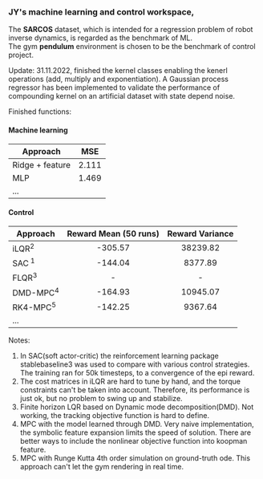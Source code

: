 ### JY's machine learning and control workspace, 
The **SARCOS** dataset, which is intended for a regression problem of robot inverse dynamics, is regarded as the benchmark of ML.  
The gym **pendulum** environment is chosen to be the benchmark of control project.
  
  
Update: 31.11.2022, finished the kernel classes enabling the kenerl operations (add, multiply and exponentiation). A Gaussian process regressor has been implemented to validate the performance of compounding kernel on an artificial dataset with state depend noise.  

Finished functions:
#### Machine learning  
| Approach      | MSE           |
| ------------- |:-------------:|
| Ridge + feature      | 2.111 |
| MLP      | 1.469      |
| ... |       |
#### Control  
| Approach        | Reward Mean (50 runs) | Reward Variance|
| ------------- |:-------------:|:-------------:|
| iLQR<sup>2 </sup>      | -305.57 |   38239.82    |
| SAC<sup> 1 </sup> | -144.04 | 8377.89 |
| FLQR<sup>3 </sup> | - | - |
| DMD-MPC<sup>4 </sup> | -164.93 | 10945.07 |
| RK4-MPC<sup>5 </sup> | -142.25 | 9367.64 |
| ...| | |

Notes:  
1. In SAC(soft actor-critic) the reinforcement learning package stablebaseline3 was used to compare with various control strategies. The training ran for 50k timesteps, to a convergence of the epi reward.  
2. The cost matrices in iLQR are hard to tune by hand, and the torque constraints can't be taken into account. Therefore, its performance is just ok, but no problem to swing up and stabilize.  
3. Finite horizon LQR based on Dynamic mode decomposition(DMD). Not working, the tracking objective function is hard to define.  
4. MPC with the model learned through DMD. Very naive implementation, the symbolic feature expansion limits the speed of solution. There are better ways to include the nonlinear objective function into koopman feature.  
5. MPC with Runge Kutta 4th order simulation on ground-truth ode. This approach can't let the gym rendering in real time.  
